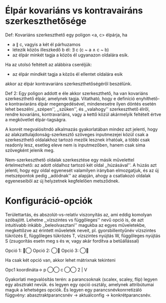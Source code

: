 Élpár kovariáns vs kontravairáns szerkeszthetősége
==================================================

Def: Kovariáns szerkeszthető egy poligon <a, c> élpárja, ha

 - a ∥ c, vagyis a két él párhuzamos
 - létezik közös illeszkedő b él: ∃ c (c ~ a ∧ c ~ b)
 - az élpár minkét tagja a közös él ugyanazon oldalára esik.

Ha az utolsó feltételt az alábbira cseréljük:

 - az élpár mindkét tagja a közös él ellentet oldalára esik

akkor az élpár kontravariáns szerkeszthetőségéről beszélünk.

Def 2: Egy poligon addott e éle akkor szerkeszthető, ha van kovariáns szerkeszthető élpár, amelynek tagja.
Vitatható, hogy e definíció enyhíthető-e kontraviaráns élpár megengedésével, mindenesetre ilyen döntés esetén lehet beszélni ,,szépen'', ,,szűken'', és ,,valahogy'' szerkeszthető élről, rendre kovariáns, kontravariáns, vagy a kettő közül akármelyik feltételt értve a megkövetlet élpár-tagságra.

A konrét megvalósítndó alkalmazás gyakorlatában mindez azt jelenti, hogy az alakzattulajdonság-szerkesztő szöveges inputmezejei közül csak a szerkeszthető oldalakhoz tartozó mezők lesznek írhatóak, a többi csak readonly lesz, esetleg eleve nem is inputmezőben, hanem csak sima szövegként jelenik meg.

Nem-szerkeszthető oldalak szerkesztése egy másik művelettel értelmezhető: az adott oldalhoz tartozó két oldal ,,húzásával''. A húzás azt jelenti, hogy egy oldal egyenesét valamilyen irányban elmozgatjuk, és az új metszépontok pedig ,,adódnak'' az alapján, ahogy a csatlakozó oldalak egyeneseiből az új helyzetnek kegfelelően metsződnek.

Konfiguráció-opciók
===================

Területtartás, és abszolút-vs-relatív viszonyítás az, ami eddig komolyan szóbajött.
Lehetne ,,vízszintes vs függőleges'' nevű opció is, de azt intuitívabb inkább ,,beleolvasztani'' magukba az  egyes műveletekbe, megkettőzve az érintett műveletek neveit, pl. gyorsbillentyűnév vízszintes tükrözés E, függőleges tükrözés T, vízszintes nyújtás W, függőleges nyújtás S (zsugorítás esetn meg s és w, vagy akár fordítva a betűállással)

Opció 1: 🔘◯
Opció 2: ◯🔘
Opció 3: ◯🔘

Ha csak két opció van, akkor lehet mátrixnak tekinteni

Opc1 koordináta->
p ◯◯
c ◯◯
2 
|
V

Gyakorlati megvalósítás terén: a parancsoknak (scalex, scaley, flip) legyen egy absztrakt nevük. és legyen egy opció osztály, amelynek attribútumai maguk a lehetséges opciók. És legyen egy parancsnévkonrretizáló függvény: abasztraktparancsnév -> aktuálconfig -> konkrétparancsnév.
